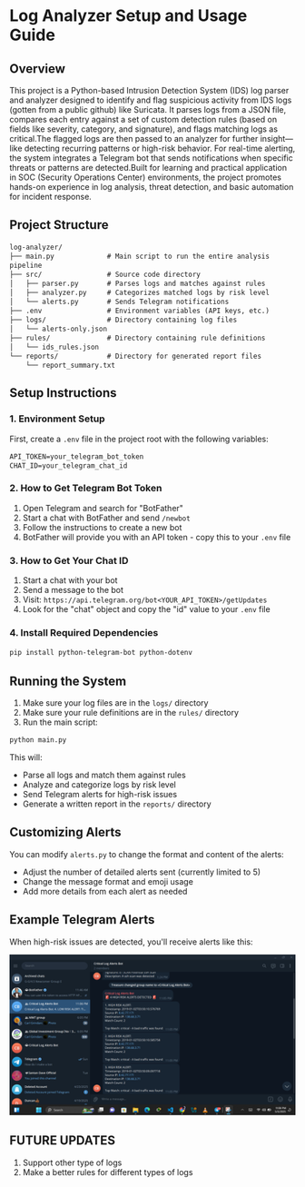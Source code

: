 # Log Analyzer Setup and Usage Guide

## Overview

This project is a Python-based Intrusion Detection System (IDS) log parser and analyzer designed to identify and flag suspicious activity from IDS logs (gotten from a public github) like Suricata. It parses logs from a JSON file, compares each entry against a set of custom detection rules (based on fields like severity, category, and signature), and flags matching logs as critical.The flagged logs are then passed to an analyzer for further insight—like detecting recurring patterns or high-risk behavior. For real-time alerting, the system integrates a Telegram bot that sends notifications when specific threats or patterns are detected.Built for learning and practical application in SOC (Security Operations Center) environments, the project promotes hands-on experience in log analysis, threat detection, and basic automation for incident response.

## Project Structure

```
log-analyzer/
├── main.py             # Main script to run the entire analysis pipeline
├── src/                # Source code directory
│   ├── parser.py       # Parses logs and matches against rules
│   ├── analyzer.py     # Categorizes matched logs by risk level
│   └── alerts.py       # Sends Telegram notifications
├── .env                # Environment variables (API keys, etc.)
├── logs/               # Directory containing log files
│   └── alerts-only.json
├── rules/              # Directory containing rule definitions
│   └── ids_rules.json
└── reports/            # Directory for generated report files
    └── report_summary.txt
```

## Setup Instructions

### 1. Environment Setup

First, create a `.env` file in the project root with the following variables:

```
API_TOKEN=your_telegram_bot_token
CHAT_ID=your_telegram_chat_id
```

### 2. How to Get Telegram Bot Token

1. Open Telegram and search for "BotFather"
2. Start a chat with BotFather and send `/newbot`
3. Follow the instructions to create a new bot
4. BotFather will provide you with an API token - copy this to your `.env` file

### 3. How to Get Your Chat ID

1. Start a chat with your bot
2. Send a message to the bot
3. Visit: `https://api.telegram.org/bot<YOUR_API_TOKEN>/getUpdates`
4. Look for the "chat" object and copy the "id" value to your `.env` file

### 4. Install Required Dependencies

```bash
pip install python-telegram-bot python-dotenv
```

## Running the System

1. Make sure your log files are in the `logs/` directory
2. Make sure your rule definitions are in the `rules/` directory
3. Run the main script:

```bash
python main.py
```

This will:

- Parse all logs and match them against rules
- Analyze and categorize logs by risk level
- Send Telegram alerts for high-risk issues
- Generate a written report in the `reports/` directory

## Customizing Alerts

You can modify `alerts.py` to change the format and content of the alerts:

- Adjust the number of detailed alerts sent (currently limited to 5)
- Change the message format and emoji usage
- Add more details from each alert as needed

## Example Telegram Alerts

When high-risk issues are detected, you'll receive alerts like this:

![Telegram Alert Example](./screenshots/telegram-bot.png "Example of Telegram alerts")

## FUTURE UPDATES

1. Support other type of logs
2. Make a better rules for different types of logs
